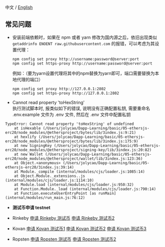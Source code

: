 中文 / [English](https://github.com/Dapp-Learning-DAO/Dapp-Learning/blob/main/docs/TROUBLE_SHOOTING-en.md)

## 常见问题

- 安装前端依赖时，如果在 npm 或者 yarn 修改为国内源之后，依旧出现类似 `getaddrinfo ENOENT raw.githubusercontent.com` 的报错，可以考虑为其设置代理：

    ```shell
    npm config set proxy http://username:password@server:port
    npm config set https-proxy http://username:password@server:port
    ```

    例如：（要为yarn设置代理将其中的npm替换为yarn即可，端口需要替换为本地代理的端口）

    ```shell
    npm config set proxy http://127.0.0.1:2802
    npm config set https-proxy http://127.0.0.1:2802
    ```

- Cannot read property 'toHexString'  
执行测试脚本时, 报类似如下的错误, 说明没有正确配置私钥, 需要重命名 .env.example 文件为 .env 文件, 然后在 .env 文件中配置私钥

```shell
TypeError: Cannot read property 'toHexString' of undefined
    at isHexable (/Users/jolycao/Dapp-Learning/basic/05-ethersjs-erc20/node_modules/@ethersproject/bytes/lib/3index.js:9:21)
    at hexlify (/Users/jolycao/Dapp-Learning/basic/05-ethersjs-erc20/node_modules/@ethersproject/bytes/lib/3index.js:175:9)
    at new SigningKey (/Users/jolycao/Dapp-Learning/basic/05-ethersjs-erc20/node_modules/@ethersproject/signing-key/lib/3index.js:20:82)
    at new Wallet (/Users/jolycao/Dapp-Learning/basic/05-ethersjs-erc20/node_modules/@ethersproject/wallet/lib/3index.js:123:36)
    at Object.<anonymous> (/Users/jolycao/Dapp-Learning/basic/05-ethersjs-erc20/3index.js:39:14)
    at Module._compile (internal/modules/cjs/loader.js:1085:14)
    at Object.Module._extensions..js (internal/modules/cjs/loader.js:1114:10)
    at Module.load (internal/modules/cjs/loader.js:950:32)
    at Function.Module._load (internal/modules/cjs/loader.js:790:14)
    at Function.executeUserEntryPoint [as runMain] (internal/modules/run_main.js:76:12)
```

- **测试币申请 testnet**  

- Rinkeby [申请 Rinkeby 测试币](https://faucet.rinkeby.io/) [申请 Rinkeby 测试币2](https://faucets.chain.link/rinkeby/)
- Kovan [申请 Kovan 测试币1](https://linkfaucet.protofire.io/kovan) [申请 Kovan 测试币2](https://faucet.kovan.network) [申请 Kovan 测试币3](https://ethdrop.dev/)
- Ropsten [申请 Ropsten 测试币](https://faucet.metamask.io/) [申请 Ropsten 测试币2](https://faucet.dimensions.network/) 
